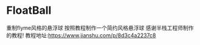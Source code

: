 # FloatBall
重制flyme风格的悬浮球
按照教程制作一个简约风格悬浮球
感谢半栈工程师制作的教程!
教程地址:https://www.jianshu.com/p/8d3c4a2237c8
